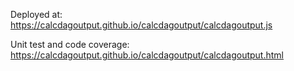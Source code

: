 Deployed at:  https://calcdagoutput.github.io/calcdagoutput/calcdagoutput.js

Unit test and code coverage: https://calcdagoutput.github.io/calcdagoutput/calcdagoutput.html
